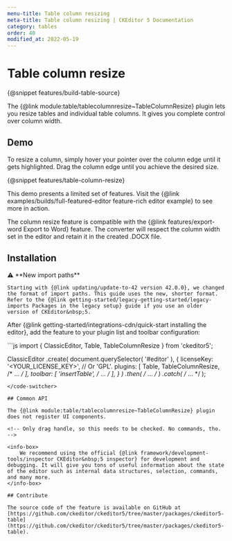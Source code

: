 ```yaml
---
menu-title: Table column resizing
meta-title: Table column resizing | CKEditor 5 Documentation
category: tables
order: 40
modified_at: 2022-05-19
---
```

# Table column resize

{@snippet features/build-table-source}

The {@link module:table/tablecolumnresize~TableColumnResize} plugin lets you resize tables and individual table columns. It gives you complete control over column width.

## Demo

To resize a column, simply hover your pointer over the column edge until it gets highlighted. Drag the column edge until you achieve the desired size.

{@snippet features/table-column-resize}

<info-box info>
	This demo presents a limited set of features. Visit the {@link examples/builds/full-featured-editor feature-rich editor example} to see more in action.
</info-box>

The column resize feature is compatible with the {@link features/export-word Export to Word} feature. The converter will respect the column width set in the editor and retain it in the created .DOCX file.

## Installation

<info-box info>
	⚠️ **New import paths**

	Starting with {@link updating/update-to-42 version 42.0.0}, we changed the format of import paths. This guide uses the new, shorter format. Refer to the {@link getting-started/legacy-getting-started/legacy-imports Packages in the legacy setup} guide if you use an older version of CKEditor&nbsp;5.
</info-box>

After {@link getting-started/integrations-cdn/quick-start installing the editor}, add the feature to your plugin list and toolbar configuration:

<code-switcher>
```js
import { ClassicEditor, Table, TableColumnResize } from 'ckeditor5';

ClassicEditor
	.create( document.querySelector( '#editor' ), {
		licenseKey: '<YOUR_LICENSE_KEY>', // Or 'GPL'.
		plugins: [ Table, TableColumnResize, /* ... */ ],
		toolbar: [ 'insertTable', /* ... */ ],
	} )
	.then( /* ... */ )
	.catch( /* ... */ );
```
</code-switcher>

## Common API

The {@link module:table/tablecolumnresize~TableColumnResize} plugin does not register UI components.

<!-- Only drag handle, so this needs to be checked. No commands, tho. -->

<info-box>
	We recommend using the official {@link framework/development-tools/inspector CKEditor&nbsp;5 inspector} for development and debugging. It will give you tons of useful information about the state of the editor such as internal data structures, selection, commands, and many more.
</info-box>

## Contribute

The source code of the feature is available on GitHub at [https://github.com/ckeditor/ckeditor5/tree/master/packages/ckeditor5-table](https://github.com/ckeditor/ckeditor5/tree/master/packages/ckeditor5-table).
